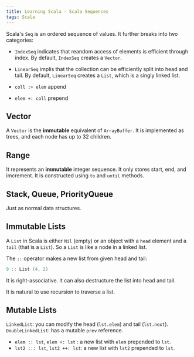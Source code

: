 ```yaml
---
title: Learning Scala - Scala Sequences
tags: Scala
---
```


Scala's `Seq` is an ordered sequence of values. It further breaks into two categories:
* `IndexSeq` indicates that reandom access of elements is efficient through index. By default, `IndexSeq` creates a `Vector`.
* `LinearSeq` implis that the collection can be efficiently split into head and tail. By default, `LinearSeq` creates a `List`, which is a singly linked list.

* `coll :+ elem` append
* `elem +: coll` prepend

## Vector
A `Vector` is the **immutable** equivalent of `ArrayBuffer`. It is implemented as trees, and each node has up to 32 children.

## Range
It represents an **immutable** integer sequence. It only stores start, end, and imcrement. It is constructed using `to` and `until` methods.

## Stack, Queue, PriorityQueue
Just as normal data structures.

## Immutable Lists
A `List` in Scala is either `Nil` (empty) or an object with a `head` element and a `tail` (that is a `List`). So a `List` is like a node in a linked list.

The `::` operator makes a new list from given head and tail: 

```scala
9 :: List (4, 2)
```

It is right-associative. It can also destructure the list into head and tail.

It is natural to use recursion to traverse a list. 

## Mutable Lists
`LinkedList`: you can modify the head (`lst.elem`) and tail (`lst.next`).
`DoubleLinkedList`: has a mutable `prev` reference.

* `elem :: lst`, `elem +: lst` : a new list with `elem` prepended to `lst`.
* `lst2 ::: lst`, `lst2 ++: lst`: a new list with `lst2` prepended to `lst`.
